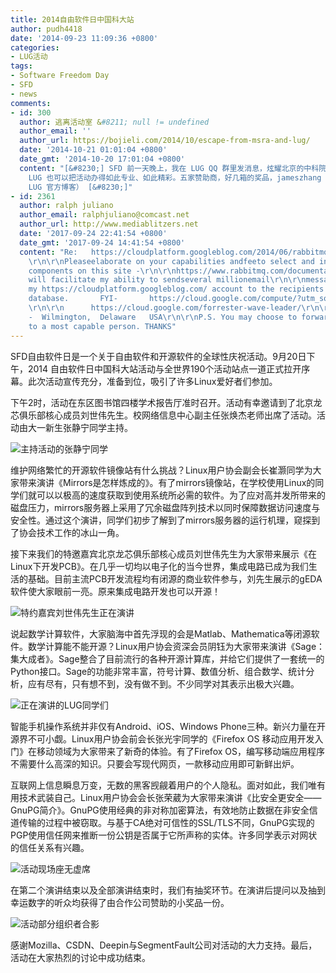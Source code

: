 ```yaml
---
title: 2014自由软件日中国科大站
author: pudh4418
date: '2014-09-23 11:09:36 +0800'
categories:
- LUG活动
tags:
- Software Freedom Day
- SFD
- news
comments:
- id: 300
  author: 逃离活动室 &#8211; null != undefined
  author_email: ''
  author_url: https://bojieli.com/2014/10/escape-from-msra-and-lug/
  date: '2014-10-21 01:01:04 +0800'
  date_gmt: '2014-10-20 17:01:04 +0800'
  content: "[&#8230;] SFD 前一天晚上，我在 LUG QQ 群里发消息，炫耀北京的中科院 SFD 日程（那时小伙伴们都不知道我已经潜伏在寝室里啦）。下午参加合肥站活动之后，才发现科大
    LUG 也可以把活动办得如此专业、如此精彩。五家赞助商，好几箱的奖品，jameszhang 和 Yan Feng 前辈现身会场，HTML5 抽奖小程序……特别值得一提的是，虽然有五场演讲之多，但时间控制很好，准时结束了。（详情移步
    LUG 官方博客） [&#8230;]"
- id: 2361
  author: ralph juliano
  author_email: ralphjuliano@comcast.net
  author_url: http://www.mediablitzers.net
  date: '2017-09-24 22:41:54 +0800'
  date_gmt: '2017-09-24 14:41:54 +0800'
  content: "Re:   https://cloudplatform.googleblog.com/2014/06/rabbitmq-on-google-compute-engine.html
    \r\n\r\nPleaseelaborate on your capabilities andfeeto select and install the required
    components on this site -\r\n\r\nhttps://www.rabbitmq.com/documentation.html ,that
    will facilitate my ability to sendseveral millionemail\r\n\r\nmessagesdailyfrom
    my https://cloudplatform.googleblog.com/ account to the recipients in a US consumer
    database.       FYI-       https://cloud.google.com/compute/?utm_source=google&amp;utm_medium=cpc&amp;utm_campaign=2015-q1-cloud-northam-us-gae-bkws-freetrial-en
    \r\n\r\n      https://cloud.google.com/forrester-wave-leader/\r\n\r\n     Ralphjuliano@comcast.net
    -  Wilmington,  Delaware   USA\r\n\r\nP.S. You may choose to forward this request
    to a most capable person. THANKS"
---
```

SFD自由软件日是一个关于自由软件和开源软件的全球性庆祝活动。9月20日下午，2014 自由软件日中国科大站活动与全世界190个活动站点一道正式拉开序幕。此次活动宣传充分，准备到位，吸引了许多Linux爱好者们参加。

下午2时，活动在东区图书馆四楼学术报告厅准时召开。活动有幸邀请到了北京龙芯俱乐部核心成员刘世伟先生。校网络信息中心副主任张焕杰老师出席了活动。活动由大一新生张静宁同学主持。

![主持活动的张静宁同学](https://ftp.lug.ustc.edu.cn/wp-content/uploads/2014/09/IMG_0636_small.jpg)

维护网络繁忙的开源软件镜像站有什么挑战？Linux用户协会副会长崔灏同学为大家带来演讲《Mirrors是怎样炼成的》。有了mirrors镜像站，在学校使用Linux的同学们就可以以极高的速度获取到使用系统所必需的软件。为了应对高并发所带来的磁盘压力，mirrors服务器上采用了冗余磁盘阵列技术以同时保障数据访问速度与安全性。通过这个演讲，同学们初步了解到了mirrors服务器的运行机理，窥探到了协会技术工作的冰山一角。

接下来我们的特邀嘉宾北京龙芯俱乐部核心成员刘世伟先生为大家带来展示《在Linux下开发PCB》。在几乎一切均以电子化的当今世界，集成电路已成为我们生活的基础。目前主流PCB开发流程均有闭源的商业软件参与，刘先生展示的gEDA软件使大家眼前一亮。原来集成电路开发也可以开源！

![特约嘉宾刘世伟先生正在演讲](https://ftp.lug.ustc.edu.cn/wp-content/uploads/2014/09/mvi_064919-18-23.jpg)

说起数学计算软件，大家脑海中首先浮现的会是Matlab、Mathematica等闭源软件。数学计算能不能开源？Linux用户协会资深会员阴钰为大家带来演讲《Sage：集大成者》。Sage整合了目前流行的各种开源计算库，并给它们提供了一套统一的Python接口。Sage的功能非常丰富，符号计算、数值分析、组合数学、统计分析，应有尽有，只有想不到，没有做不到。不少同学对其表示出极大兴趣。

![正在演讲的LUG同学们](https://ftp.lug.ustc.edu.cn/wp-content/uploads/2014/09/he.png)

智能手机操作系统并非仅有Android、iOS、Windows Phone三种。新兴力量在开源界不可小觑。Linux用户协会前会长张光宇同学的《Firefox OS 移动应用开发入门》在移动领域为大家带来了新奇的体验。有了Firefox OS，编写移动端应用程序不需要什么高深的知识。只要会写现代网页，一款移动应用即可新鲜出炉。

互联网上信息瞬息万变，无数的黑客觊觎着用户的个人隐私。面对如此，我们唯有用技术武装自己。Linux用户协会会长张荣葳为大家带来演讲《比安全更安全——GnuPG简介》。GnuPG使用经典的非对称加密算法，有效地防止数据在非安全信道传输的过程中被窃取。与基于CA绝对可信性的SSL/TLS不同，GnuPG实现的PGP使用信任网来推断一份公钥是否属于它所声称的实体。许多同学表示对网状的信任关系有兴趣。

![活动现场座无虚席](https://ftp.lug.ustc.edu.cn/wp-content/uploads/2014/09/IMG_0635_small.jpg)

在第二个演讲结束以及全部演讲结束时，我们有抽奖环节。在演讲后提问以及抽到幸运数字的听众均获得了由合作公司赞助的小奖品一份。

![活动部分组织者合影](https://ftp.lug.ustc.edu.cn/wp-content/uploads/2014/09/IMG_0739_small.jpg)

感谢Mozilla、CSDN、Deepin与SegmentFault公司对活动的大力支持。最后，活动在大家热烈的讨论中成功结束。
